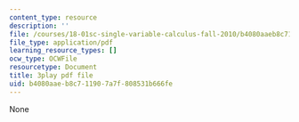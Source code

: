 ```yaml
---
content_type: resource
description: ''
file: /courses/18-01sc-single-variable-calculus-fall-2010/b4080aaeb8c711907a7f808531b666fe_XRkgBWbWvg4.pdf
file_type: application/pdf
learning_resource_types: []
ocw_type: OCWFile
resourcetype: Document
title: 3play pdf file
uid: b4080aae-b8c7-1190-7a7f-808531b666fe
---
```

None

